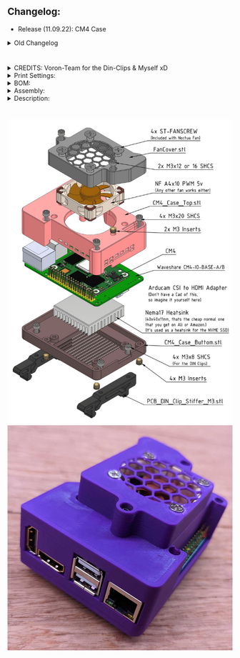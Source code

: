 ## Changelog:
- Release (11.09.22): CM4 Case
<details>
  <summary>
    Old Changelog
  </summary>
- Nothing Yet! <br><br>
</details>

#

#

#

<details>
  <summary>
    CREDITS: Voron-Team for the Din-Clips & Myself xD
  </summary>
* Voron-Team: Yeah, without you Guys, nothing were possible here :-)<br>
* Community: Feelingwise discord is a Place filled with only nice and always helpful People! A special thanks to all of them, i personally just love everyone there!<br>
</details>

<details>
  <summary>
    Print Settings:
  </summary>
- Default Voron settings, correct orientation, no supports needed!<br>
</details>

<details>
  <summary>
    BOM:
  </summary>
- 2x M3x12 SHCS<br>
- 4x M3x20 SHCS<br>
- 4x M3x8 SHCS<br>
- 6x M3-Inserts<br>
- 1-Set Arducam CSI to HDMI Adapter: <a href="https://www.amazon.de/dp/B08RBF1KQS">Amazon</a>, <a href="https://www.uctronics.com/arducam-csi-to-hdmi-cable-extension-module-with-15pin-80mm-fpc-cable-for-raspberry-pi-camera-specific-pack-of-2.html">Uctronics</a><br>
- 1x Waveshare CM4-IO-BASE-A (B works probably either, but i didn't tested)<br>
- 1x Noctua NF A4x10 5v PWM (Any Other 4010 5v Fan is fine either)<br>
- 4x ST-FANSCREW (Comes with Noctua Fans already)<br>
- 1x Nema17 Heatsink: <a href="https://www.amazon.com/dp/B07B5YK21M">Amazon</a>, <a href="https://de.aliexpress.com/item/4000723868050.html?spm=a2g0o.order_list.0.0.43975c5fCOICeH&gatewayAdapt=glo2deu">Aliexpress</a><br>
<center><img src="https://github.com/Ramalama2/Voron-2-Mods/raw/main/Front_Idlers/Pics/Tipp-Seam.jpg" height="100"></center><br>
</details>

<details>
  <summary>
    Assembly:
  </summary>
- Desolder the headphone plug from the Hdmi to CSI Pcb, it will be in the way. Thats easy anyway.<br>
- Use some heatsinks on every component of the CM4, see my pics! I recommend <a href="https://www.amazon.de/dp/B00XQ9AZ8Y">EC360 Thermal Glue</a>, to glue any sort of heatsinks on the components! The CM4 gets a lot hotter by itself as an normal PI4!<br>
- The rest is pretty self explanatory! Check the Pictures in the Image directory and the Bom-Picture!<br>
</details>

<details>
  <summary>
    Description:
  </summary>
- Why:<br>
- I wanted the smalles high quality camera in my voron printer!<br>
- The time i designed this, there was only a CM4 compatible Arducam IMX477 Mini, but not a PI4 Compatible one.<br>
- The new Arducam i linked above, is the newest revision, that is PI4 Compatible either.<br>
- I wanted additionally a fast and cool NVME drive, including a nice cool case where i have an HDMI plug for my arducam. Since a CSI-Cable is not routable in the chain.<br></details>

#

#

#

![](./Images/CM4_BOM.jpg)<br>
![](./Images/CM4_Case2.jpg)

#
